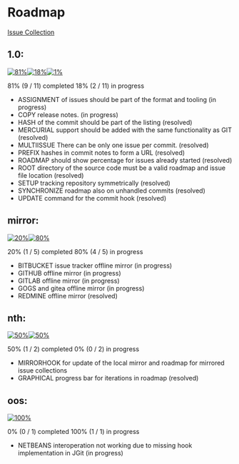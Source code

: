 # Roadmap

[Issue Collection](issues)

## 1.0:

[![81%](https://dummyimage.com/567x30/000000/FFFFFF.png&text=81%25)]()[![18%](https://dummyimage.com/126x30/606060/FFFFFF.png&text=18%25)]()[![1%](https://dummyimage.com/7x30/eeeeee/808080.png&text=1%25)]()

81% (9 / 11) completed 
18% (2 / 11) in progress

* ASSIGNMENT of issues should be part of the format and tooling (in progress)
* COPY release notes. (in progress)
* HASH of the commit should be part of the listing (resolved)
* MERCURIAL support should be added with the same functionality as GIT (resolved)
* MULTIISSUE There can be only one issue per commit. (resolved)
* PREFIX hashes in commit notes to form a URL (resolved)
* ROADMAP should show percentage for issues already started (resolved)
* ROOT directory of the source code must be a valid roadmap and issue file location (resolved)
* SETUP tracking repository symmetrically (resolved)
* SYNCHRONIZE roadmap also on unhandled commits (resolved)
* UPDATE command for the commit hook (resolved)

## mirror:

[![20%](https://dummyimage.com/140x30/000000/FFFFFF.png&text=20%25)]()[![80%](https://dummyimage.com/560x30/606060/FFFFFF.png&text=80%25)]()

20% (1 / 5) completed 
80% (4 / 5) in progress

* BITBUCKET issue tracker offline mirror (in progress)
* GITHUB offline mirror (in progress)
* GITLAB offline mirror (in progress)
* GOGS and gitea offline mirror (in progress)
* REDMINE offline mirror (resolved)

## nth:

[![50%](https://dummyimage.com/350x30/000000/FFFFFF.png&text=50%25)]()[![50%](https://dummyimage.com/350x30/eeeeee/808080.png&text=50%25)]()

50% (1 / 2) completed 
0% (0 / 2) in progress

* MIRRORHOOK for update of the local mirror and roadmap for mirrored issue collections
* GRAPHICAL progress bar for iterations in roadmap (resolved)

## oos:

[![100%](https://dummyimage.com/700x30/606060/FFFFFF.png&text=100%25)]()

0% (0 / 1) completed 
100% (1 / 1) in progress

* NETBEANS interoperation not working due to missing hook implementation in JGit (in progress)

